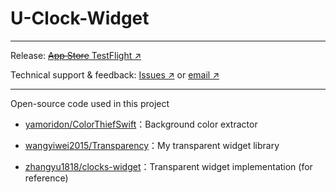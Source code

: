 # U-Clock-Widget

---

Release: [~~App Store~~ TestFlight ↗](https://testflight.apple.com/join/K2gzBf4e)

Technical support & feedback: [Issues ↗](https://github.com/wangyiwei2015/U-Clock-Widget/issues) or [email ↗](mailto:wangyw.dev@outlook.com)

---

Open-source code used in this project

- [yamoridon/ColorThiefSwift](https://github.com/yamoridon/ColorThiefSwift)：Background color extractor

- [wangyiwei2015/Transparency](https://github.com/wangyiwei2015/Transparency)：My transparent widget library

- [zhangyu1818/clocks-widget](https://github.com/zhangyu1818/clocks-widget)：Transparent widget implementation (for reference)
